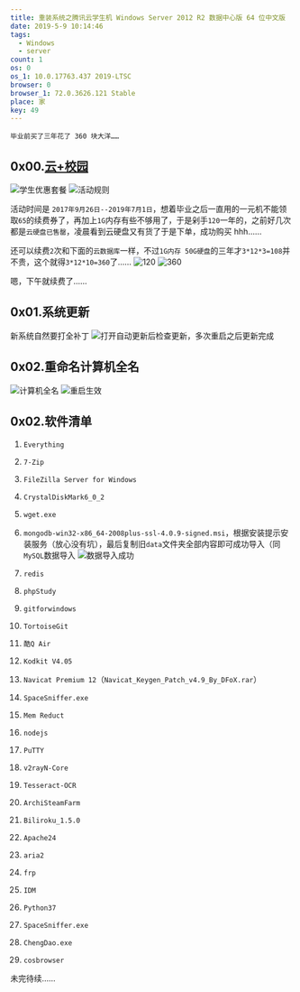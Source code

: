 ```yaml
---
title: 重装系统之腾讯云学生机 Windows Server 2012 R2 数据中心版 64 位中文版
date: 2019-5-9 10:14:46
tags:
  - Windows
  - server
count: 1
os: 0
os_1: 10.0.17763.437 2019-LTSC
browser: 0
browser_1: 72.0.3626.121 Stable
place: 家
key: 49
---
```

    毕业前买了三年花了 360 块大洋……
<!-- more -->

## 0x00.[云+校园](https://cloud.tencent.com/act/campus)
![学生优惠套餐](https://i1.yuangezhizao.cn/Win-10/20190509101114.jpg!webp)
![活动规则](https://i1.yuangezhizao.cn/Win-10/20190509101225.jpg!webp)

活动时间是 `2017年9月26日--2019年7月1日`，想着毕业之后一直用的一元机不能领取`65`的续费券了，再加上`1G`内存有些不够用了，于是剁手`120`一年的，之前好几次都是`云硬盘已售罄`，凌晨看到云硬盘又有货了于是下单，成功购买 hhh……

还可以续费`2`次和下面的`云数据库`一样，不过`1G内存 50G硬盘`的三年才`3*12*3=108`并不贵，这个就得`3*12*10=360`了……
![120](https://i1.yuangezhizao.cn/Win-10/20190509225755.jpg!webp)
![360](https://i1.yuangezhizao.cn/Win-10/20190509225827.jpg!webp)

嗯，下午就续费了……

## 0x01.系统更新
新系统自然要打全补丁
![打开自动更新后检查更新，多次重启之后更新完成](https://i1.yuangezhizao.cn/Win-10/20190509103021.jpg!webp)

## 0x02.重命名计算机全名
![计算机全名](https://i1.yuangezhizao.cn/Win-10/20190509102418.jpg!webp)
![重启生效](https://i1.yuangezhizao.cn/Win-10/20190509102855.jpg!webp)

## 0x02.软件清单
1. `Everything`
2. `7-Zip`
3. `FileZilla Server for Windows`
4. `CrystalDiskMark6_0_2`
5. `wget.exe`
6. `mongodb-win32-x86_64-2008plus-ssl-4.0.9-signed.msi`，根据安装提示安装服务（放心没有坑），最后复制旧`data`文件夹全部内容即可成功导入（同`MySQL`数据导入
![数据导入成功](https://i1.yuangezhizao.cn/Win-10/20190509120921.jpg!webp)


7. `redis`
8. `phpStudy`
9. `gitforwindows`
10. `TortoiseGit`
11. `酷Q Air`
12. `Kodkit V4.05`
13. `Navicat Premium 12`（`Navicat_Keygen_Patch_v4.9_By_DFoX.rar`）
14. `SpaceSniffer.exe`
15. `Mem Reduct`
16. `nodejs`
17. `PuTTY`
18. `v2rayN-Core`
19. `Tesseract-OCR`
20. `ArchiSteamFarm`
21. `Biliroku_1.5.0`
22. `Apache24`
23. `aria2`
24. `frp`
25. `IDM`
26. `Python37`
27. `SpaceSniffer.exe`
28. `ChengDao.exe`
29. `cosbrowser`

未完待续……